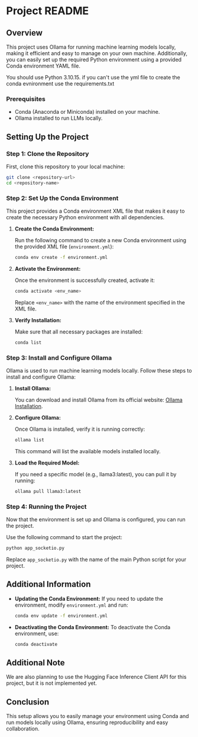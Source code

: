 # Project README

## Overview

This project uses Ollama for running machine learning models locally, making it efficient and easy to manage on your own machine. Additionally, you can easily set up the required Python environment using a provided Conda environment YAML file.

You should use Python 3.10.15.
if you can't use the yml file to create the conda evnironment use the requirements.txt

### Prerequisites

- Conda (Anaconda or Miniconda) installed on your machine.
- Ollama installed to run LLMs locally.

## Setting Up the Project

### Step 1: Clone the Repository

First, clone this repository to your local machine:

```sh
git clone <repository-url>
cd <repository-name>
```

### Step 2: Set Up the Conda Environment

This project provides a Conda environment XML file that makes it easy to create the necessary Python environment with all dependencies.

1. **Create the Conda Environment:**

   Run the following command to create a new Conda environment using the provided XML file (`environment.yml`):

   ```sh
   conda env create -f environment.yml
   ```

2. **Activate the Environment:**

   Once the environment is successfully created, activate it:

   ```sh
   conda activate <env_name>
   ```

   Replace `<env_name>` with the name of the environment specified in the XML file.

3. **Verify Installation:**

   Make sure that all necessary packages are installed:

   ```sh
   conda list
   ```

### Step 3: Install and Configure Ollama

Ollama is used to run machine learning models locally. Follow these steps to install and configure Ollama:

1. **Install Ollama:**

   You can download and install Ollama from its official website: [Ollama Installation](https://ollama.com/download).

2. **Configure Ollama:**

   Once Ollama is installed, verify it is running correctly:

   ```sh
   ollama list
   ```

   This command will list the available models installed locally.

3. **Load the Required Model:**



   If you need a specific model (e.g., llama3\:latest), you can pull it by running:

   ```sh
   ollama pull llama3:latest
   ```

### Step 4: Running the Project

Now that the environment is set up and Ollama is configured, you can run the project.

Use the following command to start the project:

```sh
python app_socketio.py
```

Replace `app_socketio.py` with the name of the main Python script for your project.

## Additional Information

- **Updating the Conda Environment:** If you need to update the environment, modify `environment.yml` and run:

  ```sh
  conda env update -f environment.yml
  ```

- **Deactivating the Conda Environment:** To deactivate the Conda environment, use:

  ```sh
  conda deactivate
  ```

## Additional Note

We are also planning to use the Hugging Face Inference Client API for this project, but it is not implemented yet.

## Conclusion

This setup allows you to easily manage your environment using Conda and run models locally using Ollama, ensuring reproducibility and easy collaboration.


